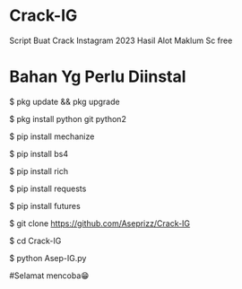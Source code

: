 # Crack-IG
Script Buat Crack Instagram 2023
Hasil Alot Maklum Sc free
 # Bahan Yg Perlu Diinstal

$ pkg update && pkg upgrade

$ pkg install python git python2

$ pip install mechanize

$ pip install bs4

$ pip install rich

$ pip install requests

$ pip install futures

$ git clone https://github.com/Aseprizz/Crack-IG

$ cd Crack-IG

$ python Asep-IG.py

#Selamat mencoba😁

